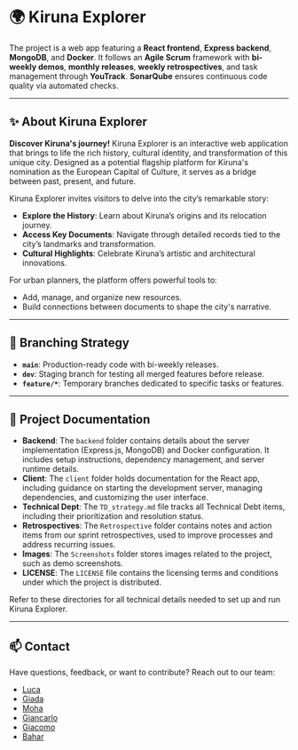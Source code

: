 # 🌍 Kiruna Explorer

The project is a web app featuring a **React frontend**, **Express backend**, **MongoDB**, and **Docker**. It follows an **Agile Scrum** framework with **bi-weekly demos**, **monthly releases**, **weekly retrospectives**, and task management through **YouTrack**. **SonarQube** ensures continuous code quality via automated checks.

---

## ✨ About Kiruna Explorer  

**Discover Kiruna's journey!** Kiruna Explorer is an interactive web application that brings to life the rich history, cultural identity, and transformation of this unique city. Designed as a potential flagship platform for Kiruna's nomination as the European Capital of Culture, it serves as a bridge between past, present, and future. 

Kiruna Explorer invites visitors to delve into the city’s remarkable story:  
- **Explore the History**: Learn about Kiruna’s origins and its relocation journey.  
- **Access Key Documents**: Navigate through detailed records tied to the city’s landmarks and transformation.  
- **Cultural Highlights**: Celebrate Kiruna’s artistic and architectural innovations.  

For urban planners, the platform offers powerful tools to:  
- Add, manage, and organize new resources.  
- Build connections between documents to shape the city's narrative.  

---

## 🌲 **Branching Strategy**  

- **`main`**: Production-ready code with bi-weekly releases.  
- **`dev`**: Staging branch for testing all merged features before release.  
- **`feature/*`**: Temporary branches dedicated to specific tasks or features.  
 
---

## 📂 **Project Documentation**

- **Backend**: The `backend` folder contains details about the server implementation (Express.js, MongoDB) and Docker configuration. It includes setup instructions, dependency management, and server runtime details.  
- **Client**: The `client` folder holds documentation for the React app, including guidance on starting the development server, managing dependencies, and customizing the user interface.  
- **Technical Dept**: The `TD_strategy.md` file tracks all Technical Debt items, including their prioritization and resolution status.  
- **Retrospectives**: The `Retrospective` folder contains notes and action items from our sprint retrospectives, used to improve processes and address recurring issues.  
- **Images**: The `Screenshots` folder stores images related to the project, such as demo screenshots.  
- **LICENSE**: The `LICENSE` file contains the licensing terms and conditions under which the project is distributed.  

Refer to these directories for all technical details needed to set up and run Kiruna Explorer. 

---

## 📫 Contact  

Have questions, feedback, or want to contribute? Reach out to our team:  

- [Luca](https://github.com/dadoluca)  
- [Giada](https://github.com/Giada08)  
- [Moha](https://github.com/dadoluca)  
- [Giancarlo](https://github.com/GiancarloVirga)  
- [Giacomo](https://github.com/giacomobelluardo)  
- [Bahar](https://github.com/baharmh71) 

